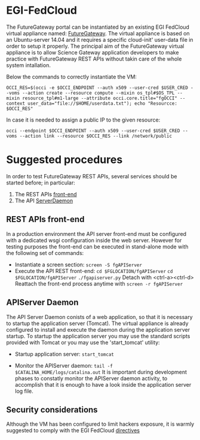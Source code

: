 # EGI-FedCloud
The FutureGateway portal can be instantiated by an existing EGI FedCloud virtual appliance named: [FutureGateway][FGAPPDB].
The virtual appliance is based on an Ubuntu-server 14.04 and it requires a specific cloud-init' user-data file in order to setup it properly.
The principal aim of the FutureGateway virtual appliance is to allow Science Gateway application developers to make practice with FutureGateway REST APIs without takin care of the whole system intallation.

Below the commands to correctly instantiate the VM:

`OCCI_RES=$(occi -e $OCCI_ENDPOINT --auth x509 --user-cred $USER_CRED --voms --action create --resource compute --mixin os_tpl#$OS_TPL --mixin resource_tpl#m1-large --attribute occi.core.title="fgOCCI" --context user_data="file://$HOME/userdata.txt"); echo "Resourcce: $OCCI_RES"`

In case it is needed to assign a public IP to the given resource:

`occi --endpoint $OCCI_ENDPOINT --auth x509 --user-cred $USER_CRED --voms --action link --resource $OCCI_RES --link /network/public`

# Suggested procedures
In order to test FutureGateway REST APIs, several services should be started before; in particular:

1. The REST APIs [front-end][FGAPPDB]
2. The API [ServerDaemon][FGASRVD]

## REST APIs front-end
In a production environment the API server front-end must be configured with a dedicated wsgi configuration inside the web server. However for testing purposes the front-end can be executed in stand-alone mode with the following set of commands:

* Instantiate a screen section: 
`screen -S fgAPIServer`
* Execute the API REST front-end:
`cd $FGLOCATION/fgAPIServer`
`cd $FGLOCATION/fgAPIServer`
`./fgapiserver.py`
Detach with \<ctrl-a\>\<ctrl-d\>
Reattach the front-end process anytime with `screen -r fgAPIServer`

## APIServer Daemon
The API Server Daemon conists of a web application, so that it is necessary to startup the application server (Tomcat). The virtual appliance is already configured to install and execute the daemon during the application server startup.
To startup the application server you may use the standard scripts provided with Tomcat or you may use the 'start\_tomcat' utility:

* Startup application server:
`start_tomcat`

* Monitor the APIServer daemon:
`tail -f $CATALINA_HOME/logs/catalina.out`
It is important during development phases to constatly monitor the APIServer daemon activity, to accomplish that it is enough to have a look inside the application server log file.

## Security considerations
Although the VM has been configured to limit hackers exposure, it is warmly suggested to comply with the EGI FedCloud [directives][EGIFCDR]

[FGAPPDB]: <https://appdb.egi.eu/store/vappliance/futuregateway>
[FGAPIFE]: <https://github.com/FutureGateway/fgAPIServer>
[FGASRVD]: <https://github.com/FutureGateway/APIServerDaemon>
[EGIFCDR]: <https://wiki.egi.eu/wiki/Virtual_Machine_Image_Endorsement#Hardening_guidelines>
